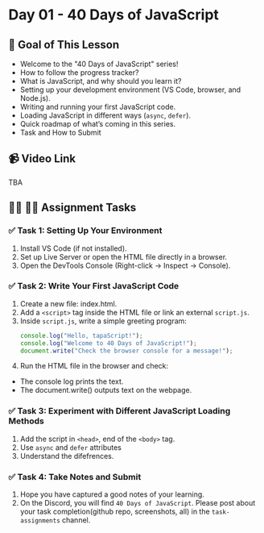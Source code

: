 # Day 01 - 40 Days of JavaScript

## **🎯 Goal of This Lesson**

- Welcome to the "40 Days of JavaScript" series!
- How to follow the progress tracker?
- What is JavaScript, and why should you learn it?
- Setting up your development environment (VS Code, browser, and Node.js).
- Writing and running your first JavaScript code.
- Loading JavaScript in different ways (`async`, `defer`).
- Quick roadmap of what’s coming in this series.
- Task and How to Submit

## **📹 Video Link**
TBA

## **👩‍💻 🧑‍💻 Assignment Tasks**

### ✅ Task 1: Setting Up Your Environment
1. Install VS Code (if not installed).
2. Set up Live Server or open the HTML file directly in a browser.
3. Open the DevTools Console (Right-click → Inspect → Console).

### ✅ Task 2: Write Your First JavaScript Code
1. Create a new file: index.html.
2. Add a `<script>` tag inside the HTML file or link an external `script.js`.
3. Inside `script.js`, write a simple greeting program:
    ```js
    console.log("Hello, tapaScript!");
    console.log("Welcome to 40 Days of JavaScript!");
    document.write("Check the browser console for a message!");
    ```
4. Run the HTML file in the browser and check:
  - The console log prints the text.
  - The document.write() outputs text on the webpage.

### ✅ Task 3: Experiment with Different JavaScript Loading Methods
1. Add the script in `<head>`, end of the `<body>` tag.
2. Use `async` and `defer` attributes
3. Understand the difefrences.

### ✅ Task 4: Take Notes and Submit
1. Hope you have captured a good notes of your learning.
2. On the Discord, you will find `40 Days of JavaScript`. Please post about your task completion(github repo, screenshots, all) in the `task-assignments` channel.